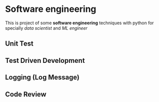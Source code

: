 # Software engineering
This is project of some **software engineering** techniques
with python for specially *data scientist* and *ML engineer*
## Unit Test
## Test Driven Development
## Logging (Log Message)
## Code Review